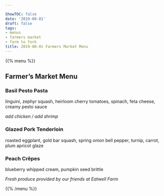 ```yaml
---

ShowTOC: false
date: '2019-08-01'
draft: false
tags:
- menus
- farmers market
- farm to fork
title: 2019-08-01 Farmers Market Menu
---
```


{{% menu %}}

## Farmer’s Market Menu

### Basil Pesto Pasta

linguini, zephyr squash, heirloom cherry tomatoes,
spinach, feta cheese, creamy pesto sauce

*add chicken / add shrimp*

### Glazed Pork Tenderloin

roasted eggplant, gold bar squash, spring onion
bell pepper, turnip, carrot, plum apricot glaze

### Peach Crêpes

blueberry whipped cream, pumpkin seed brittle


*Fresh produce provided by our friends at Eatwell Farm*

{{% /menu %}}
